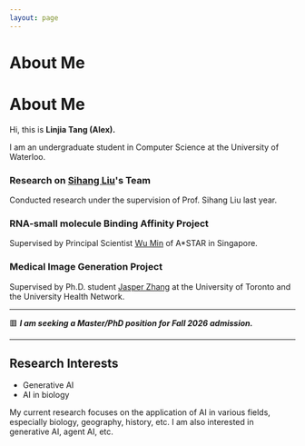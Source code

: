 ```yaml
---
layout: page
---
```


# About Me

# About Me

Hi, this is **Linjia Tang (Alex).**  

I am an undergraduate student in Computer Science at the University of Waterloo.  

### Research on [Sihang Liu](https://www.sihangliu.com/)'s Team  
Conducted research under the supervision of Prof. Sihang Liu last year.

### RNA-small molecule Binding Affinity Project  
Supervised by Principal Scientist [Wu Min](https://sites.google.com/site/wumincf/) of A*STAR in Singapore.

### Medical Image Generation Project  
Supervised by Ph.D. student [Jasper Zhang](https://jasperzhang.com/) at the University of Toronto and the University Health Network.

---

🟥 **_I am seeking a Master/PhD position for Fall 2026 admission._**   

---

## Research Interests

- Generative AI
- AI in biology

My current research focuses on the application of AI in various fields, especially biology, geography, history, etc. I am also interested in generative AI, agent AI, etc.

